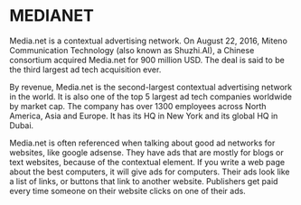 # MEDIANET 

Media.net is a contextual advertising network. On August 22, 2016, Miteno Communication Technology (also known as Shuzhi.AI), a Chinese consortium acquired Media.net for 900 million USD. The deal is said to be the third largest ad tech acquisition ever.

By revenue, Media.net is the second-largest contextual advertising network in the world. It is also one of the top 5 largest ad tech companies worldwide by market cap. The company has over 1300 employees across North America, Asia and Europe. It has its HQ in New York and its global HQ in Dubai.

Media.net is often referenced when talking about good ad networks for websites, like google adsense. They have ads that are mostly for blogs or text websites, because of the contextual element. If you write a web page about the best computers, it will give ads for computers. Their ads look like a list of links, or buttons that link to another website. Publishers get paid every time someone on their website clicks on one of their ads.